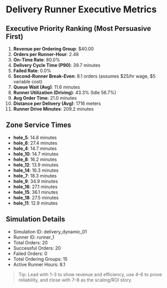 # Delivery Runner Executive Metrics

## Executive Priority Ranking (Most Persuasive First)
1. **Revenue per Ordering Group**: $40.00
2. **Orders per Runner‑Hour**: 2.48
3. **On‑Time Rate**: 80.0%
4. **Delivery Cycle Time (P90)**: 39.7 minutes
5. **Failed Rate**: 0.0%
6. **Second‑Runner Break‑Even**: 8.1 orders (assumes $25/hr wage, $5 variable cost)
7. **Queue Wait (Avg)**: 11.6 minutes
8. **Runner Utilization (Driving)**: 43.3% (Idle 56.7%)
9. **Avg Order Time**: 21.0 minutes
10. **Distance per Delivery (Avg)**: 1716 meters
11. **Runner Drive Minutes**: 209.2 minutes

## Zone Service Times
- **hole_5**: 14.8 minutes
- **hole_6**: 27.4 minutes
- **hole_4**: 14.7 minutes
- **hole_10**: 14.7 minutes
- **hole_8**: 16.2 minutes
- **hole_12**: 13.9 minutes
- **hole_14**: 16.3 minutes
- **hole_7**: 18.3 minutes
- **hole_9**: 34.9 minutes
- **hole_16**: 27.1 minutes
- **hole_15**: 36.1 minutes
- **hole_18**: 27.5 minutes
- **hole_11**: 12.9 minutes


## Simulation Details
- Simulation ID: delivery_dynamic_01
- Runner ID: runner_1
- Total Orders: 20
- Successful Orders: 20
- Failed Orders: 0
- Total Ordering Groups: 15
- Active Runner Hours: 8.1

> Tip: Lead with 1–3 to show revenue and efficiency, use 4–6 to prove reliability, and close with 7–8 as the scaling/ROI story.
